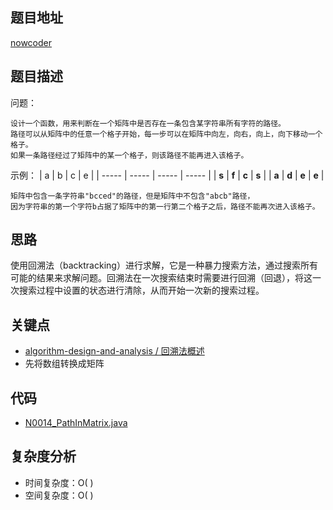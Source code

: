 <!--
 * @Date        : 2020-05-02 20:37:47
 * @LastEditors : anlzou
 * @Github      : https://github.com/anlzou
 * @LastEditTime: 2020-06-10 20:16:56
 * @FilePath    : \algorithm\problems\N0014_PathInMatrix.md
 * @Describe    : 
 -->
## 题目地址

[nowcoder](https://www.nowcoder.com/practice/c61c6999eecb4b8f88a98f66b273a3cc?tpId=13&tqId=11218&tPage=1&rp=1&ru=/ta/coding-interviews&qru=/ta/coding-interviews/question-ranking&from=cyc_github)

## 题目描述

问题：
```
设计一个函数，用来判断在一个矩阵中是否存在一条包含某字符串所有字符的路径。
路径可以从矩阵中的任意一个格子开始，每一步可以在矩阵中向左，向右，向上，向下移动一个格子。
如果一条路径经过了矩阵中的某一个格子，则该路径不能再进入该格子。
```
示例：
| a     | b     | c     | e     |
| ----- | ----- | ----- | ----- |
| **s** | **f** | **c** | **s** |
| **a** | **d** | **e** | **e** |
```
矩阵中包含一条字符串"bcced"的路径，但是矩阵中不包含"abcb"路径，
因为字符串的第一个字符b占据了矩阵中的第一行第二个格子之后，路径不能再次进入该格子。
```

## 思路
使用回溯法（backtracking）进行求解，它是一种暴力搜索方法，通过搜索所有可能的结果来求解问题。回溯法在一次搜索结束时需要进行回溯（回退），将这一次搜索过程中设置的状态进行清除，从而开始一次新的搜索过程。

## 关键点
- [algorithm-design-and-analysis / 回溯法概述](https://github.com/anlzou/algorithm-design-and-analysis/blob/master/chapters/chapter05-backtracking/test5-1.md)
- 先将数组转换成矩阵

## 代码
- [N0014_PathInMatrix.java](../code/N0014_PathInMatrix.java)

## 复杂度分析

- 时间复杂度：O( )
- 空间复杂度：O( )